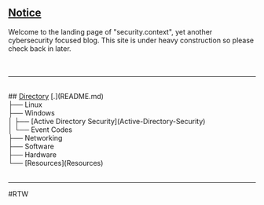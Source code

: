 ## <u>Notice</u>
Welcome to the landing page of "security.context", yet another cybersecurity focused blog. This site is under heavy construction so please check back in later.<br><br><br>
<hr><br>
## <u>Directory</u>
[.](README.md)<br>
├── Linux<br>
├── Windows<br>
│   ├── [Active Directory Security](Active-Directory-Security)<br>
│   └── Event Codes<br>
├── Networking<br>
├── Software<br>
├── Hardware<br>
└── [Resources](Resources)<br>
<br>
<hr>
#RTW